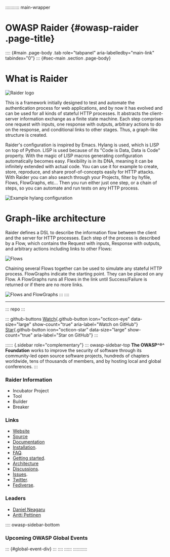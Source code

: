 ::::::::::: main-wrapper
# OWASP Raider {#owasp-raider .page-title}

:::: {#main .page-body .tab role="tabpanel" aria-labelledby="main-link" tabindex="0"}
::: {#sec-main .section .page-body}
# What is Raider

![Raider logo](assets/images/raider_logo.png)

This is a framework initially designed to test and automate the
authentication process for web applications, and by now it has evolved
and can be used for all kinds of stateful HTTP processes. It abstracts
the client-server information exchange as a finite state machine. Each
step comprises one request with inputs, one response with outputs,
arbitrary actions to do on the response, and conditional links to other
stages. Thus, a graph-like structure is created.

Raider's configuration is inspired by Emacs. Hylang is used, which is
LISP on top of Python. LISP is used because of its "Code is Data, Data
is Code" property. With the magic of LISP macros generating
configuration automatically becomes easy. Flexibility is in its DNA,
meaning it can be infinitely extended with actual code. You can use it
for example to create, store, reproduce, and share proof-of-concepts
easily for HTTP attacks. With Raider you can also search through your
Projects, filter by hyfile, Flows, FlowGraphs, etc... Then you run
either just one step, or a chain of steps, so you can automate and run
tests on any HTTP process.

![Example hylang configuration](assets/images/config.png)

# Graph-like architecture

Raider defines a DSL to describe the information flow between the client
and the server for HTTP processes. Each step of the process is described
by a Flow, which contains the Request with inputs, Response with
outputs, and arbitrary actions including links to other Flows:

![Flows](assets/images/raider_flows.png)

Chaining several Flows together can be used to simulate any stateful
HTTP process. FlowGraphs indicate the starting point. They can be placed
on any Flow. A FlowGraphs runs all Flows in the link until
Success/Failure is returned or if there are no more links.

![Flows and FlowGraphs](assets/images/graph.png)
:::
::::

------------------------------------------------------------------------

::: repo
:::

::: github-buttons
[Watch](https://github.com/owasp/www-project-raider/subscription){.github-button
icon="octicon-eye" data-size="large" show-count="true"
aria-label="Watch on GitHub"}
[Star](https://github.com/owasp/www-project-raider){.github-button
icon="octicon-star" data-size="large" show-count="true"
aria-label="Star on GitHub"}
:::

:::::: {.sidebar role="complementary"}
::: owasp-sidebar-top
**The OWASP^®^ Foundation** works to improve the security of software
through its community-led open source software projects, hundreds of
chapters worldwide, tens of thousands of members, and by hosting local
and global conferences.
:::

### Raider Information

-  Incubator Project
-  Tool
-  Builder
-  Breaker

### Links

- [Website](https://raiderauth.com/)
- [Source](https://github.com/OWASP/raider/)
- [Documentation](https://docs.raiderauth.com/en/latest/)
- [Installation](https://docs.raiderauth.com/en/latest/overview/install.html).
- [FAQ](https://docs.raiderauth.com/en/latest/overview/faq.html).
- [Getting
  started](https://docs.raiderauth.com/en/latest/tutorials/getting_started.html).
- [Architecture](https://docs.raiderauth.com/en/latest/case_studies/architecture.html)
- [Discussions](https://github.com/OWASP/raider/discussions).
- [Issues](https://github.com/OWASP/raider/issues).
- [Twitter](https://twitter.com/raiderauth).
- [Fediverse](https://infosec.exchange/@raiderauth).

### Leaders

- [Daniel
  Neagaru](../cdn-cgi/l/email-protection.html#680c0906010d04280c010f0d0d10460c0d)
- [Antti
  Pettinen](../cdn-cgi/l/email-protection.html#7d1c13090914530d180909141318133d1a101c1411531e1210)

:::: owasp-sidebar-bottom
### Upcoming OWASP Global Events

::: {#global-event-div}
:::
::::
::::::
:::::::::::
